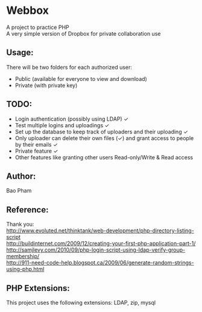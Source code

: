 Webbox
======
A project to practice PHP  
A very simple version of Dropbox for private collaboration use

Usage:
------
There will be two folders for each authorized user: 
* Public (available for everyone to view and download)
* Private (with private key)

TODO:
----
* Login authentication (possibly using LDAP) &#x2713;
* Test multiple logins and uploadings &#x2713;
* Set up the database to keep track of uploaders and their uploading &#x2713;
* Only uploader can delete their own files (&#x2713;) and grant access to people by their emails &#x2713;
* Private feature &#x2713;
* Other features like granting other users Read-only/Write & Read access

Author:
-------
Bao Pham

Reference:
---------
Thank you:  
http://www.evoluted.net/thinktank/web-development/php-directory-listing-script  
http://buildinternet.com/2009/12/creating-your-first-php-application-part-1/  
http://samjlevy.com/2010/09/php-login-script-using-ldap-verify-group-membership/  
http://911-need-code-help.blogspot.ca/2009/06/generate-random-strings-using-php.html  

PHP Extensions:
-----------
This project uses the following extensions: LDAP, zip, mysql
